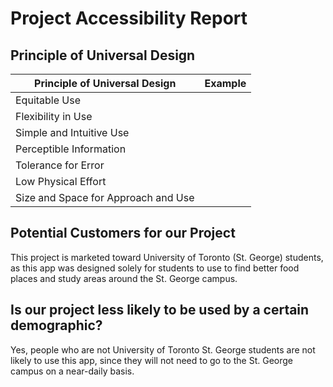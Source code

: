 # Project Accessibility Report #

## Principle of Universal Design ##

| Principle of Universal Design | Example |
|-------------------------------|---------|
| Equitable Use                 |         |
| Flexibility in Use            |         |
| Simple and Intuitive Use      |         |
| Perceptible Information       |         |
| Tolerance for Error           |         |
| Low Physical Effort           |         |
| Size and Space for Approach and Use |   |

## Potential Customers for our Project ##
This project is marketed toward University of Toronto (St. George) students, as this app was designed solely for students to use to find better food places and study areas around the St. George campus. 

## Is our project less likely to be used by a certain demographic? ##
Yes, people who are not University of Toronto St. George students are not likely to use this app, since they will not need to go to the St. George campus on a near-daily basis.
